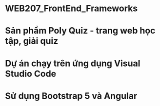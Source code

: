 # WEB207_FrontEnd_Frameworks
# Sản phẩm Poly Quiz - trang web học tập, giải quiz
# Dự án chạy trên ứng dụng Visual Studio Code
# Sử dụng Bootstrap 5 và Angular
